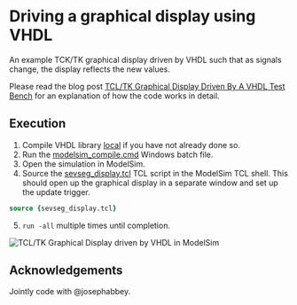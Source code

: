 # Driving a graphical display using VHDL

An example TCK/TK graphical display driven by VHDL such that as signals change, the display reflects the new values.

Please read the blog post [TCL/TK Graphical Display Driven By A VHDL Test Bench](https://blog.abbey1.org.uk/index.php/technology/tcl-tk-graphical-display-driven-by-a-vhdl) for an explanation of how the code works in detail.

## Execution

1. Compile VHDL library [local](../../VHDL/Local) if you have not already done so.
2. Run the [modelsim_compile.cmd](modelsim_compile.cmd) Windows batch file.
3. Open the simulation in ModelSim.
4. Source the [sevseg_display.tcl](sevseg_display.tcl) TCL script in the ModelSim TCL shell. This should open up the graphical display in a separate window and set up the update trigger.

```tcl
source {sevseg_display.tcl}
```

5. `run -all` multiple times until completion.

![TCL/TK Graphical Display driven by VHDL in ModelSim](./media/time_display.png?raw=true "Example TCL/TK Graphical Display")

## Acknowledgements

Jointly code with @josephabbey.
